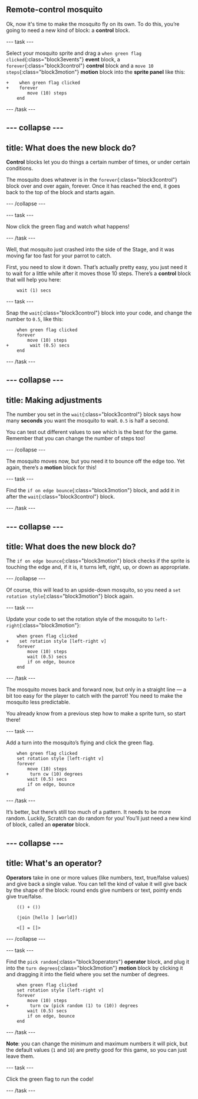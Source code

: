 ## Remote-control mosquito

Ok, now it's time to make the mosquito fly on its own. To do this, you’re going to need a new kind of block: a **control** block. 

--- task ---

Select your mosquito sprite and drag a `when green flag clicked`{:class="block3events"} **event** block, a `forever`{:class="block3control"} **control** block and a `move 10 steps`{:class="block3motion"} **motion** block into the **sprite panel** like this: 

```blocks3
+    when green flag clicked
+    forever
        move (10) steps
    end
```

--- /task ---


--- collapse ---
---
title: What does the new block do?
---

**Control** blocks let you do things a certain number of times, or under certain conditions.

The mosquito does whatever is in the `forever`{:class="block3control"} block over and over again, forever. Once it has reached the end, it goes back to the top of the block and starts again. 

--- /collapse ---

--- task ---

Now click the green flag and watch what happens!

--- /task ---

Well, that mosquito just crashed into the side of the Stage, and it was moving far too fast for your parrot to catch. 

First, you need to slow it down. That’s actually pretty easy, you just need it to wait for a little while after it moves those 10 steps. There’s a **control** block that will help you here: 

```blocks3
    wait (1) secs
```

--- task ---

Snap the `wait`{:class="block3control"} block into your code, and change the number to `0.5`, like this:


```blocks3
    when green flag clicked
    forever
        move (10) steps
+        wait (0.5) secs
    end
```

--- /task ---

--- collapse ---
---
title: Making adjustments
---

The number you set in the `wait`{:class="block3control"} block says how many **seconds** you want the mosquito to wait. `0.5` is half a second. 

You can test out different values to see which is the best for the game. Remember that you can change the number of steps too! 

--- /collapse ---

The mosquito moves now, but you need it to bounce off the edge too. Yet again, there’s a **motion** block for this! 

--- task ---

Find the `if on edge bounce`{:class="block3motion"} block, and add it in after the `wait`{:class="block3control"} block.

--- /task ---

--- collapse ---
---
title: What does the new block do?
---

The `if on edge bounce`{:class="block3motion"} block checks if the sprite is touching the edge and, if it is, it turns left, right, up, or down as appropriate. 

--- /collapse ---

Of course, this will lead to an upside-down mosquito, so you need a `set rotation style`{:class="block3motion"} block again. 

--- task ---

Update your code to set the rotation style of the mosquito to `left-right`{:class="block3motion"}:

```blocks3
    when green flag clicked
+    set rotation style [left-right v]
    forever
        move (10) steps
        wait (0.5) secs
        if on edge, bounce
    end
```

--- /task ---

The mosquito moves back and forward now, but only in a straight line — a bit too easy for the player to catch with the parrot! You need to make the mosquito less predictable.

You already know from a previous step how to make a sprite turn, so start there! 

--- task ---

Add a turn into the mosquito’s flying and click the green flag. 

```blocks3
    when green flag clicked
    set rotation style [left-right v]
    forever
        move (10) steps
+        turn cw (10) degrees
        wait (0.5) secs
        if on edge, bounce
    end
```

--- /task ---

It’s better, but there’s still too much of a pattern. It needs to be more random. Luckily, Scratch can do random for you! You’ll just need a new kind of block, called an **operator** block.

--- collapse ---
---
title: What's an operator?
---

**Operators** take in one or more values (like numbers, text, true/false values) and give back a single value. You can tell the kind of value it will give back by the shape of the block: round ends give numbers or text, pointy ends give true/false. 

```blocks3
    (() + ())

    (join [hello ] [world])

    <[] = []>
```

--- /collapse ---

--- task ---

Find the `pick random`{:class="block3operators"} **operator** block, and plug it into the `turn degrees`{:class="block3motion"} **motion** block by clicking it and dragging it into the field where you set the number of degrees. 

```blocks3
    when green flag clicked
    set rotation style [left-right v]
    forever 
        move (10) steps
+        turn cw (pick random (1) to (10)) degrees
        wait (0.5) secs
        if on edge, bounce
    end
```

--- /task ---

**Note**: you can change the minimum and maximum numbers it will pick, but the default values (`1` and `10`) are pretty good for this game, so you can just leave them.

--- task ---

Click the green flag to run the code!

--- /task ---
